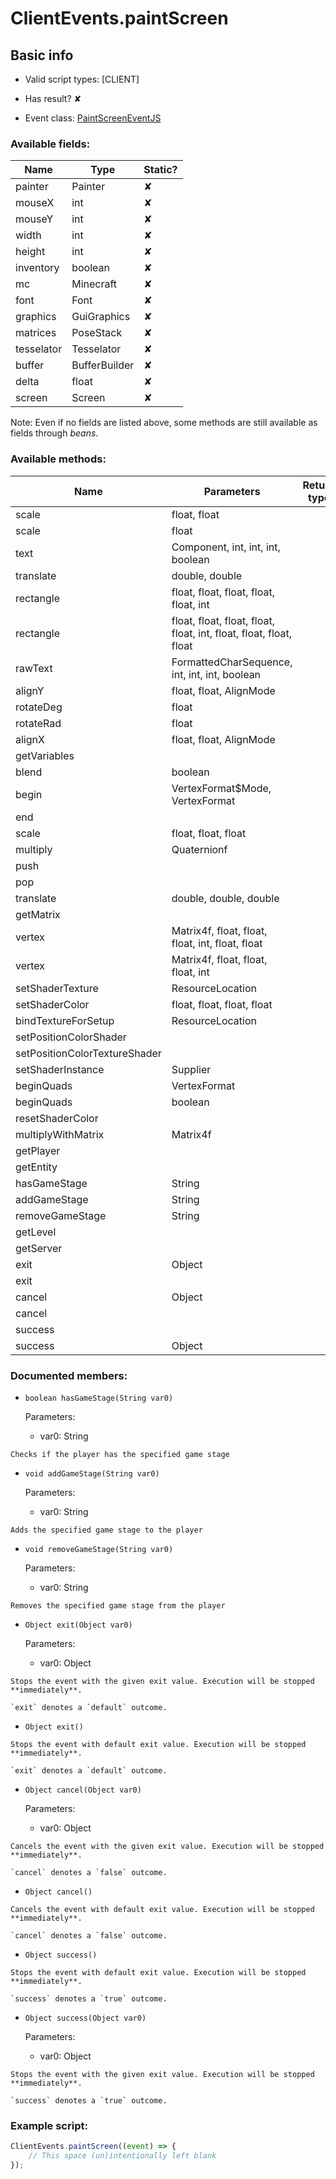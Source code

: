 # ClientEvents.paintScreen

## Basic info

- Valid script types: [CLIENT]

- Has result? ✘

- Event class: [PaintScreenEventJS](https://github.com/KubeJS-Mods/KubeJS/tree/2001/common/src/main/java/dev/latvian/mods/kubejs/client/painter/screen/PaintScreenEventJS.java)

### Available fields:

| Name | Type | Static? |
| ---- | ---- | ------- |
| painter | Painter | ✘ |
| mouseX | int | ✘ |
| mouseY | int | ✘ |
| width | int | ✘ |
| height | int | ✘ |
| inventory | boolean | ✘ |
| mc | Minecraft | ✘ |
| font | Font | ✘ |
| graphics | GuiGraphics | ✘ |
| matrices | PoseStack | ✘ |
| tesselator | Tesselator | ✘ |
| buffer | BufferBuilder | ✘ |
| delta | float | ✘ |
| screen | Screen | ✘ |

Note: Even if no fields are listed above, some methods are still available as fields through *beans*.

### Available methods:

| Name | Parameters | Return type | Static? |
| ---- | ---------- | ----------- | ------- |
| scale | float, float |  | void | ✘ |
| scale | float |  | void | ✘ |
| text | Component, int, int, int, boolean |  | void | ✘ |
| translate | double, double |  | void | ✘ |
| rectangle | float, float, float, float, float, int |  | void | ✘ |
| rectangle | float, float, float, float, float, int, float, float, float, float |  | void | ✘ |
| rawText | FormattedCharSequence, int, int, int, boolean |  | void | ✘ |
| alignY | float, float, AlignMode |  | float | ✘ |
| rotateDeg | float |  | void | ✘ |
| rotateRad | float |  | void | ✘ |
| alignX | float, float, AlignMode |  | float | ✘ |
| getVariables |  |  | VariableSet | ✘ |
| blend | boolean |  | void | ✘ |
| begin | VertexFormat$Mode, VertexFormat |  | void | ✘ |
| end |  |  | void | ✘ |
| scale | float, float, float |  | void | ✘ |
| multiply | Quaternionf |  | void | ✘ |
| push |  |  | void | ✘ |
| pop |  |  | void | ✘ |
| translate | double, double, double |  | void | ✘ |
| getMatrix |  |  | Matrix4f | ✘ |
| vertex | Matrix4f, float, float, float, int, float, float |  | void | ✘ |
| vertex | Matrix4f, float, float, float, int |  | void | ✘ |
| setShaderTexture | ResourceLocation |  | void | ✘ |
| setShaderColor | float, float, float, float |  | void | ✘ |
| bindTextureForSetup | ResourceLocation |  | void | ✘ |
| setPositionColorShader |  |  | void | ✘ |
| setPositionColorTextureShader |  |  | void | ✘ |
| setShaderInstance | Supplier<ShaderInstance> |  | void | ✘ |
| beginQuads | VertexFormat |  | void | ✘ |
| beginQuads | boolean |  | void | ✘ |
| resetShaderColor |  |  | void | ✘ |
| multiplyWithMatrix | Matrix4f |  | void | ✘ |
| getPlayer |  |  | Player | ✘ |
| getEntity |  |  | Entity | ✘ |
| hasGameStage | String |  | boolean | ✘ |
| addGameStage | String |  | void | ✘ |
| removeGameStage | String |  | void | ✘ |
| getLevel |  |  | Level | ✘ |
| getServer |  |  | MinecraftServer | ✘ |
| exit | Object |  | Object | ✘ |
| exit |  |  | Object | ✘ |
| cancel | Object |  | Object | ✘ |
| cancel |  |  | Object | ✘ |
| success |  |  | Object | ✘ |
| success | Object |  | Object | ✘ |


### Documented members:

- `boolean hasGameStage(String var0)`

  Parameters:
  - var0: String

```
Checks if the player has the specified game stage
```

- `void addGameStage(String var0)`

  Parameters:
  - var0: String

```
Adds the specified game stage to the player
```

- `void removeGameStage(String var0)`

  Parameters:
  - var0: String

```
Removes the specified game stage from the player
```

- `Object exit(Object var0)`

  Parameters:
  - var0: Object

```
Stops the event with the given exit value. Execution will be stopped **immediately**.

`exit` denotes a `default` outcome.
```

- `Object exit()`
```
Stops the event with default exit value. Execution will be stopped **immediately**.

`exit` denotes a `default` outcome.
```

- `Object cancel(Object var0)`

  Parameters:
  - var0: Object

```
Cancels the event with the given exit value. Execution will be stopped **immediately**.

`cancel` denotes a `false` outcome.
```

- `Object cancel()`
```
Cancels the event with default exit value. Execution will be stopped **immediately**.

`cancel` denotes a `false` outcome.
```

- `Object success()`
```
Stops the event with default exit value. Execution will be stopped **immediately**.

`success` denotes a `true` outcome.
```

- `Object success(Object var0)`

  Parameters:
  - var0: Object

```
Stops the event with the given exit value. Execution will be stopped **immediately**.

`success` denotes a `true` outcome.
```



### Example script:

```js
ClientEvents.paintScreen((event) => {
	// This space (un)intentionally left blank
});
```


